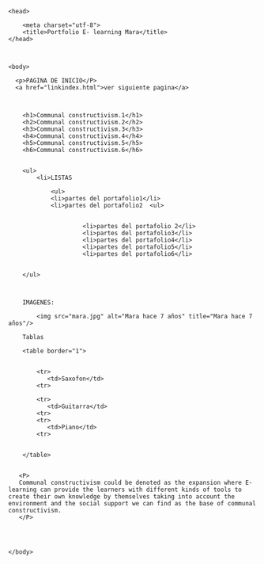 
    <head>
	
	    <meta charset="utf-8">
	    <title>Portfolio E- learning Mara</title>
	</head>


          
	<body>
	
	  <p>PAGINA DE INICIO</P>
	  <a href="linkindex.html">ver siguiente pagina</a>
	  
	  
	  
	    <h1>Communal constructivism.1</h1>
		<h2>Communal constructivism.2</h2>
		<h3>Communal constructivism.3</h3>
		<h4>Communal constructivism.4</h4>
		<h5>Communal constructivism.5</h5>
		<h6>Communal constructivism.6</h6>
		
		
		<ul>
		    <li>LISTAS
			
				<ul>
		        <li>partes del portafolio1</li>
			    <li>partes del portafolio2	<ul>
		  		           
			
			             <li>partes del portafolio 2</li>
			             <li>partes del portafolio3</li>
			             <li>partes del portafolio4</li>
			             <li>partes del portafolio5</li>
			             <li>partes del portafolio6</li>
			
			
		</ul>
		
		
		
		IMAGENES:

        	<img src="mara.jpg" alt="Mara hace 7 años" title="Mara hace 7 años"/>	
			
		Tablas
		
		<table border="1">   
		      
			  
			<tr>
			   <td>Saxofon</td>
			<tr>	
		    
			<tr>
			   <td>Guitarra</td>
			<tr>
		    <tr>
			   <td>Piano</td>
			<tr>
		
		
		</table>
		
		
	   <P>
	   Communal constructivism could be denoted as the expansion where E-learning can provide the learners with different kinds of tools to create their own knowledge by themselves taking into account the environment and the social support we can find as the base of communal constructivism.
	   </P>
	
	
	 
	 
	</body>

</html>
